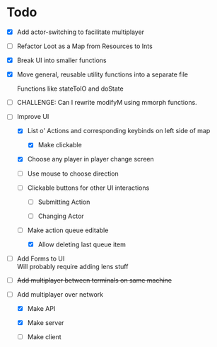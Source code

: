 # Todo

*   [x] Add actor-switching to facilitate multiplayer

*   [ ] Refactor Loot as a Map from Resources to Ints

*   [x] Break UI into smaller functions

*   [x] Move general, reusable utility functions into a separate file

    Functions like stateToIO and doState

*   [ ] CHALLENGE: Can I rewrite modifyM using mmorph functions.&#x20;

*   [ ] Improve UI

    *   [x] List o' Actions and corresponding keybinds on left side of map

        *   [x] Make clickable

    *   [x] Choose any player in player change screen

    *   [ ] Use mouse to choose direction

    *   [ ] Clickable buttons for other UI interactions

        *   [ ] Submitting Action

        *   [ ] Changing Actor

    *   [ ] Make action queue editable

        *   [x] Allow deleting last queue item

*   [ ] Add Forms to UI\
    Will probably require adding lens stuff

*   [ ] ~~Add multiplayer between terminals on same machine~~

*   [ ] Add multiplayer over network

    *   [x] Make API

    *   [x] Make server

    *   [ ] Make client
